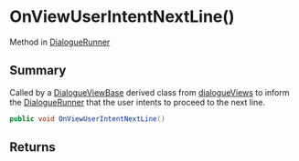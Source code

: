 # OnViewUserIntentNextLine()

Method in [DialogueRunner](/api/csharp/yarn.unity.dialoguerunner.md)

## Summary


Called by a  <a href="yarn.unity.dialogueviewbase.md">DialogueViewBase</a>  derived class from
<a href="yarn.unity.dialoguerunner.dialogueviews.md">dialogueViews</a>  to inform the  <a href="yarn.unity.dialoguerunner.md">DialogueRunner</a>  that the user intents to proceed to the
next line.


```csharp
public void OnViewUserIntentNextLine()
```

## Returns



